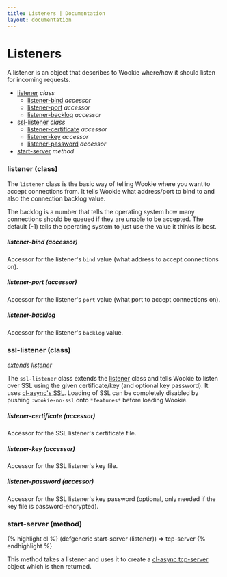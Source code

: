 ```yaml
---
title: Listeners | Documentation
layout: documentation
---
```


Listeners
=========
A listener is an object that describes to Wookie where/how it should listen for
incoming requests.

- [listener](#listener) _class_
  - [listener-bind](#listener-bind) _accessor_
  - [listener-port](#listener-port) _accessor_
  - [listener-backlog](#listener-backlog) _accessor_
- [ssl-listener](#ssl-listener) _class_
  - [listener-certificate](#listener-certificate) _accessor_
  - [listener-key](#listener-key) _accessor_
  - [listener-password](#listener-password) _accessor_
- [start-server](#start-server) _method_

<a id="listener"></a>
### listener (class)
The `listener` class is the basic way of telling Wookie where you want to accept
connections from. It tells Wookie what address/port to bind to and also the
connection backlog value.

The backlog is a number that tells the operating system how many connections
should be queued if they are unable to be accepted. The default (-1) tells the
operating system to just use the value it thinks is best.

<a id="listener-bind"></a>
##### listener-bind (accessor)
Accessor for the listener's `bind` value (what address to accept connections on).

<a id="listener-port"></a>
##### listener-port (accessor)
Accessor for the listener's `port` value (what port to accept connections on).

<a id="listener-backlog"></a>
##### listener-backlog
Accessor for the listener's `backlog` value.

<a id="ssl-listener"></a>
### ssl-listener (class)
_extends [listener](#listener)_

The `ssl-listener` class extends the [listener](#listener) class and tells
Wookie to listen over SSL using the given certificate/key (and optional key
password). It uses [cl-async's SSL](/cl-async/tcp-ssl). Loading of SSL can be
completely disabled by pushing `:wookie-no-ssl` onto `*features*` before loading
Wookie.

<a id="listener-certificate"></a>
##### listener-certificate (accessor)
Accessor for the SSL listener's certificate file.

<a id="listener-key"></a>
##### listener-key (accessor)
Accessor for the SSL listener's key file.

<a id="listener-password"></a>
##### listener-password (accessor)
Accessor for the SSL listener's key password (optional, only needed if the key
file is password-encrypted).

<a id="start-server"></a>
### start-server (method)
{% highlight cl %}
(defgeneric start-server (listener))
  => tcp-server
{% endhighlight %}

This method takes a listener and uses it to create a [cl-async tcp-server](/cl-async/tcp#tcp-server)
object which is then returned.
